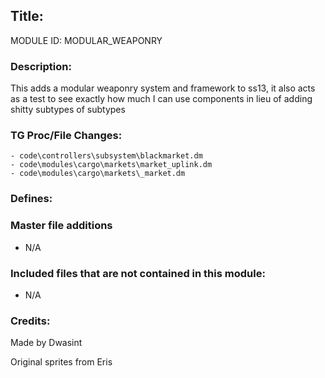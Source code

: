 ## Title: <!--Title of your addition-->

<!-- uppercase, underscore_connected name of your module, that you use to mark files-->

MODULE ID: MODULAR_WEAPONRY

### Description:

This adds a modular weaponry system and framework to ss13, it also acts as a test to see exactly how much
I can use components in lieu of adding shitty subtypes of subtypes

<!-- Here, try to describe what your PR does, what features it provides and any other directly useful information -->

### TG Proc/File Changes:

<!-- If you had to edit, or append to any core procs in the process of making this PR, list them here. APPEND: Also, please include any files that you've changed. .DM files that is. -->

    - code\controllers\subsystem\blackmarket.dm
    - code\modules\cargo\markets\market_uplink.dm
    - code\modules\cargo\markets\_market.dm

### Defines:

<!-- If you needed to add any defines, mention the files you added those defines in -->

### Master file additions

- N/A
<!-- Any master file changes you've made to existing master files or if you've added a new master file. Please mark either as #NEW or #CHANGE -->

### Included files that are not contained in this module:

- N/A
<!-- Likewise, be it a non-modular file or a modular one that's not contained within the folder belonging to this specific module, it should be mentioned here -->

### Credits:

<!-- Here go the credits to you, dear coder, and in case of collaborative work or ports, credits to the original source of the code -->
<!-- Orignal Coders -->

Made by Dwasint

<!-- Spriters -->

Original sprites from Eris
